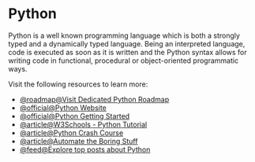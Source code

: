 # Python

Python is a well known programming language which is both a strongly typed and a dynamically typed language. Being an interpreted language, code is executed as soon as it is written and the Python syntax allows for writing code in functional, procedural or object-oriented programmatic ways.

Visit the following resources to learn more:

- [@roadmap@Visit Dedicated Python Roadmap](/python)
- [@official@Python Website](https://www.python.org/)
- [@official@Python Getting Started](https://www.python.org/about/gettingstarted/)
- [@article@W3Schools - Python Tutorial ](https://www.w3schools.com/python/)
- [@article@Python Crash Course](https://ehmatthes.github.io/pcc/)
- [@article@Automate the Boring Stuff](https://automatetheboringstuff.com/)
- [@feed@Explore top posts about Python](https://app.daily.dev/tags/python?ref=roadmapsh)
